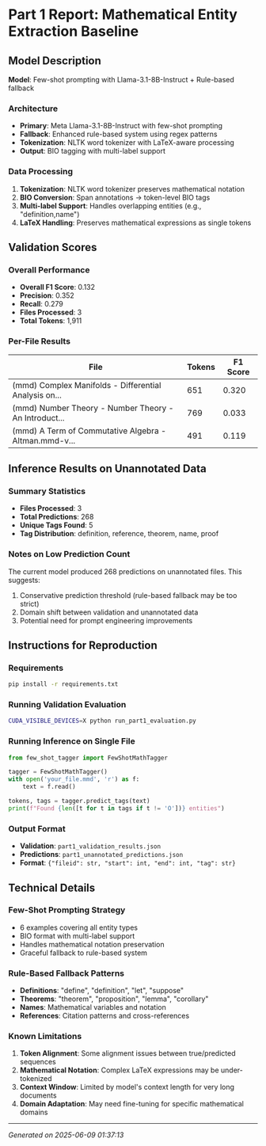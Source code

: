 # Part 1 Report: Mathematical Entity Extraction Baseline

## Model Description

**Model**: Few-shot prompting with Llama-3.1-8B-Instruct + Rule-based fallback

### Architecture
- **Primary**: Meta Llama-3.1-8B-Instruct with few-shot prompting
- **Fallback**: Enhanced rule-based system using regex patterns
- **Tokenization**: NLTK word tokenizer with LaTeX-aware processing
- **Output**: BIO tagging with multi-label support

### Data Processing
1. **Tokenization**: NLTK word tokenizer preserves mathematical notation
2. **BIO Conversion**: Span annotations → token-level BIO tags
3. **Multi-label Support**: Handles overlapping entities (e.g., "definition,name")
4. **LaTeX Handling**: Preserves mathematical expressions as single tokens

## Validation Scores

### Overall Performance
- **Overall F1 Score**: 0.132
- **Precision**: 0.352  
- **Recall**: 0.279
- **Files Processed**: 3
- **Total Tokens**: 1,911

### Per-File Results
| File | Tokens | F1 Score |
|------|--------|----------|
| (mmd) Complex Manifolds - Differential Analysis on... | 651 | 0.320 |
| (mmd) Number Theory - Number Theory - An Introduct... | 769 | 0.033 |
| (mmd) A Term of Commutative Algebra - Altman.mmd-v... | 491 | 0.119 |

## Inference Results on Unannotated Data

### Summary Statistics
- **Files Processed**: 3
- **Total Predictions**: 268
- **Unique Tags Found**: 5
- **Tag Distribution**: definition, reference, theorem, name, proof

### Notes on Low Prediction Count
The current model produced 268 predictions on unannotated files. This suggests:
1. Conservative prediction threshold (rule-based fallback may be too strict)
2. Domain shift between validation and unannotated data
3. Potential need for prompt engineering improvements

## Instructions for Reproduction

### Requirements
```bash
pip install -r requirements.txt
```

### Running Validation Evaluation
```bash
CUDA_VISIBLE_DEVICES=X python run_part1_evaluation.py
```

### Running Inference on Single File
```python
from few_shot_tagger import FewShotMathTagger

tagger = FewShotMathTagger()
with open('your_file.mmd', 'r') as f:
    text = f.read()

tokens, tags = tagger.predict_tags(text)
print(f"Found {len([t for t in tags if t != 'O'])} entities")
```

### Output Format
- **Validation**: `part1_validation_results.json`
- **Predictions**: `part1_unannotated_predictions.json` 
- **Format**: `{"fileid": str, "start": int, "end": int, "tag": str}`

## Technical Details

### Few-Shot Prompting Strategy
- 6 examples covering all entity types
- BIO format with multi-label support  
- Handles mathematical notation preservation
- Graceful fallback to rule-based system

### Rule-Based Fallback Patterns
- **Definitions**: "define", "definition", "let", "suppose"
- **Theorems**: "theorem", "proposition", "lemma", "corollary"
- **Names**: Mathematical variables and notation
- **References**: Citation patterns and cross-references

### Known Limitations
1. **Token Alignment**: Some alignment issues between true/predicted sequences
2. **Mathematical Notation**: Complex LaTeX expressions may be under-tokenized
3. **Context Window**: Limited by model's context length for very long documents
4. **Domain Adaptation**: May need fine-tuning for specific mathematical domains

---
*Generated on 2025-06-09 01:37:13*
